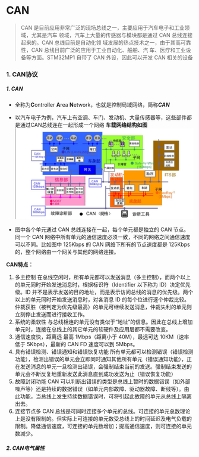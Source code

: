 <!--
 * @Date: 2024-12-30
 * @LastEditors: GoKo-Son626
 * @LastEditTime: 2024-12-30
 * @FilePath: /1-STM32MP157/27-CAN.md
 * @Description: 
-->
# CAN

> CAN 是目前应用非常广泛的现场总线之一，主要应用于汽车电子和工业领域，尤其是汽车
领域，汽车上大量的传感器与模块都是通过 CAN 总线连接起来的。CAN 总线目前是自动化领
域发展的热点技术之一，由于其高可靠性，CAN 总线目前广泛的应用于工业自动化、船舶、汽
车、医疗和工业设备等方面。STM32MP1 自带了 CAN 外设，因此可以开发 CAN 相关的设备

### 1. CAN协议

##### 1. CAN

- 全称为**C**ontroller **A**rea **N**etwork，也就是控制局域网络，简称***CAN***
- 以汽车电子为例，汽车上有空调、车门、发动机、大量传感器等，这些部件都是通过CAN总线连在一起形成一个网络
**车载网络结构如图**
![car-Net_Schematic_drawing](File/images/car-Net_Schematic_drawing.png)

- 图中各个单元通过 CAN 总线连接在一起，每个单元都是独立的 CAN 节点。同一个 CAN 网络中所有单元的通信速度必须一致，不同的网络之间通信速度可以不同。比如图中 125Kbps 的 CAN 网络下所有的节点速度都是 125Kbps 的，整个网络由一个网关与其他的网络连接。

**CAN特点：**
1. 多主控制
在总线空闲时，所有单元都可以发送消息（多主控制），而两个以上的单元同时开始发送消息时，根据标识符（Identifier 以下称为 ID）决定优先级。ID 并不是表示发送的目的地址，而是表示访问总线的消息的优先级。两个以上的单元同时开始发送消息时，对各消息 ID 的每个位进行逐个仲裁比较。仲裁获胜（被判定为优先级最高）的单元可继续发送消息，仲裁失利的单元则立刻停止发送而进行接收工作。
2. 系统的柔软性
与总线相连的单元没有类似于“地址”的信息。因此在总线上增加单元时，连接在总线上的其它单元的软硬件及应用层都不需要改变。
3. 通信速度快，距离远
最高 1Mbps（距离小于 40M），最远可达 10KM（速率低于 5Kbps），最新的 CAN FD 速度可以到 5Mbps。
4. 具有错误检测、错误通知和错误恢复功能
所有单元都可以检测错误（错误检测功能），检测出错误的单元会立即同时通知其他所有单元（错误通知功能），正在发送消息的单元一旦检测出错误，会强制结束当前的发送。强制结束发送的单元会不断反复地重新发送此消息直到成功发送为止（错误恢复功能）
5. 故障封闭功能
CAN 可以判断出错误的类型是总线上暂时的数据错误（如外部噪声等）还是持续的数据错误（如单元内部故障、驱动器故障、断线等）。由此功能，当总线上发生持续数据错误时，可将引起此故障的单元从总线上隔离出去。
6. 连接节点多
CAN 总线是可同时连接多个单元的总线。可连接的单元总数理论上是没有限制的。但实际上可连接的单元数受总线上的时间延迟及电气负载的限制。降低通信速度，可连接的单元数增加；提高通信速度，则可连接的单元数减少。

##### 2. CAN电气属性


































